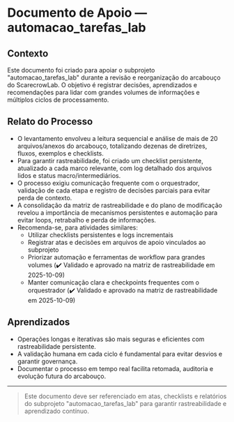 # Documento de Apoio — automacao_tarefas_lab

## Contexto
Este documento foi criado para apoiar o subprojeto "automacao_tarefas_lab" durante a revisão e reorganização do arcabouço do ScarecrowLab. O objetivo é registrar decisões, aprendizados e recomendações para lidar com grandes volumes de informações e múltiplos ciclos de processamento.

## Relato do Processo
- O levantamento envolveu a leitura sequencial e análise de mais de 20 arquivos/anexos do arcabouço, totalizando dezenas de diretrizes, fluxos, exemplos e checklists.
- Para garantir rastreabilidade, foi criado um checklist persistente, atualizado a cada marco relevante, com log detalhado dos arquivos lidos e status macro/intermediários.
- O processo exigiu comunicação frequente com o orquestrador, validação de cada etapa e registro de decisões parciais para evitar perda de contexto.
- A consolidação da matriz de rastreabilidade e do plano de modificação revelou a importância de mecanismos persistentes e automação para evitar loops, retrabalho e perda de informações.
- Recomenda-se, para atividades similares:
  - Utilizar checklists persistentes e logs incrementais
  - Registrar atas e decisões em arquivos de apoio vinculados ao subprojeto
  - Priorizar automação e ferramentas de workflow para grandes volumes (✔️ Validado e aprovado na matriz de rastreabilidade em 2025-10-09)
  - Manter comunicação clara e checkpoints frequentes com o orquestrador (✔️ Validado e aprovado na matriz de rastreabilidade em 2025-10-09)

## Aprendizados
- Operações longas e iterativas são mais seguras e eficientes com rastreabilidade persistente.
- A validação humana em cada ciclo é fundamental para evitar desvios e garantir governança.
- Documentar o processo em tempo real facilita retomada, auditoria e evolução futura do arcabouço.

---

> Este documento deve ser referenciado em atas, checklists e relatórios do subprojeto "automacao_tarefas_lab" para garantir rastreabilidade e aprendizado contínuo.
